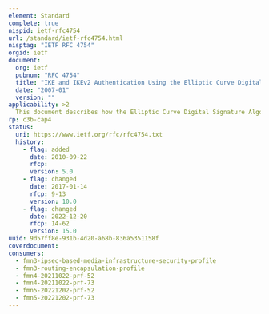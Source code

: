 ```yaml
---
element: Standard
complete: true
nispid: ietf-rfc4754
url: /standard/ietf-rfc4754.html
nisptag: "IETF RFC 4754"
orgid: ietf
document:
  org: ietf
  pubnum: "RFC 4754"
  title: "IKE and IKEv2 Authentication Using the Elliptic Curve Digital Signature Algorithm (ECDSA)"
  date: "2007-01"
  version: ""
applicability: >2
  This document describes how the Elliptic Curve Digital Signature Algorithm (ECDSA) may be used as the authentication method within the Internet Key Exchange (IKE) and Internet Key Exchange version 2 (IKEv2) protocols. ECDSA may provide benefits including computational efficiency, small signature sizes, and minimal bandwidth compared to other available digital signature methods. This document adds ECDSA capability to IKE and IKEv2 without introducing any changes to existing IKE operation.
rp: c3b-cap4
status:
  uri: https://www.ietf.org/rfc/rfc4754.txt
  history: 
    - flag: added
      date: 2010-09-22
      rfcp: 
      version: 5.0
    - flag: changed
      date: 2017-01-14
      rfcp: 9-13
      version: 10.0
    - flag: changed
      date: 2022-12-20
      rfcp: 14-62
      version: 15.0
uuid: 9d57ff8e-931b-4d20-a68b-836a5351158f
coverdocument:
consumers:
  - fmn3-ipsec-based-media-infrastructure-security-profile
  - fmn3-routing-encapsulation-profile
  - fmn4-20211022-prf-52
  - fmn4-20211022-prf-73
  - fmn5-20221202-prf-52
  - fmn5-20221202-prf-73
---
```

